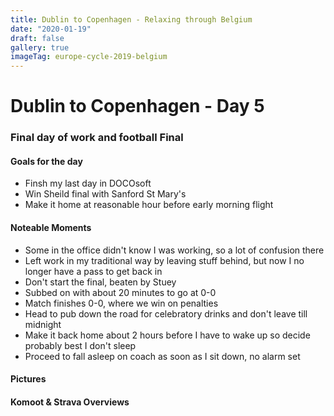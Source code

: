 ```yaml
---
title: Dublin to Copenhagen - Relaxing through Belgium
date: "2020-01-19"
draft: false
gallery: true
imageTag: europe-cycle-2019-belgium
---
```


# Dublin to Copenhagen - Day 5

### Final day of work and football Final

#### Goals for the day

*   Finsh my last day in DOCOsoft
*   Win Sheild final with Sanford St Mary's
*   Make it home at reasonable hour before early morning flight



#### Noteable Moments

*   Some in the office didn't know I was working, so a lot of confusion there
*   Left work in my traditional way by leaving stuff behind, but now I no longer have a pass to get back in
*   Don't start the final, beaten by Stuey
*   Subbed on with about 20 minutes to go at 0-0
*   Match finishes 0-0, where we win on penalties
*   Head to pub down the road for celebratory drinks and don't leave till midnight
*   Make it back home about 2 hours before I have to wake up so decide probably best I don't sleep
*   Proceed to fall asleep on coach as soon as I sit down, no alarm set

#### Pictures

#### Komoot & Strava Overviews